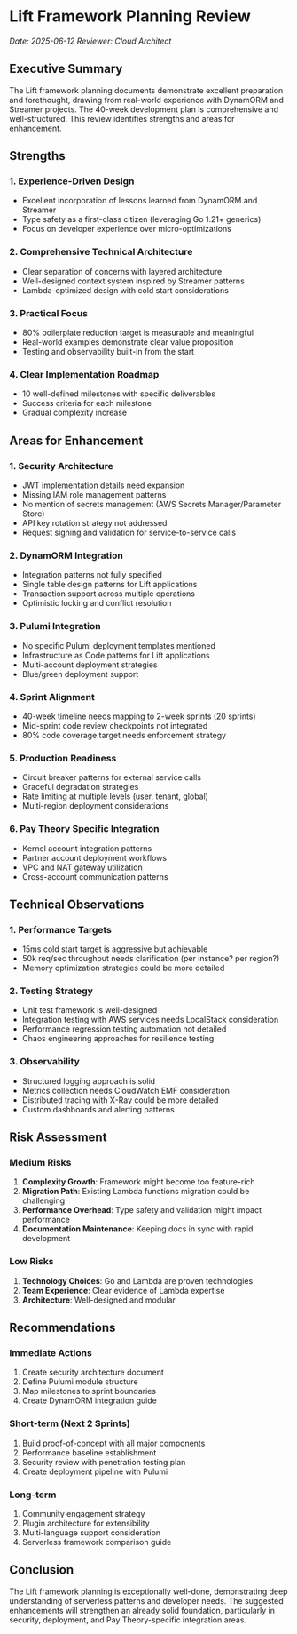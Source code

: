 # Lift Framework Planning Review
*Date: 2025-06-12*
*Reviewer: Cloud Architect*

## Executive Summary

The Lift framework planning documents demonstrate excellent preparation and forethought, drawing from real-world experience with DynamORM and Streamer projects. The 40-week development plan is comprehensive and well-structured. This review identifies strengths and areas for enhancement.

## Strengths

### 1. Experience-Driven Design
- Excellent incorporation of lessons learned from DynamORM and Streamer
- Type safety as a first-class citizen (leveraging Go 1.21+ generics)
- Focus on developer experience over micro-optimizations

### 2. Comprehensive Technical Architecture
- Clear separation of concerns with layered architecture
- Well-designed context system inspired by Streamer patterns
- Lambda-optimized design with cold start considerations

### 3. Practical Focus
- 80% boilerplate reduction target is measurable and meaningful
- Real-world examples demonstrate clear value proposition
- Testing and observability built-in from the start

### 4. Clear Implementation Roadmap
- 10 well-defined milestones with specific deliverables
- Success criteria for each milestone
- Gradual complexity increase

## Areas for Enhancement

### 1. Security Architecture
- JWT implementation details need expansion
- Missing IAM role management patterns
- No mention of secrets management (AWS Secrets Manager/Parameter Store)
- API key rotation strategy not addressed
- Request signing and validation for service-to-service calls

### 2. DynamORM Integration
- Integration patterns not fully specified
- Single table design patterns for Lift applications
- Transaction support across multiple operations
- Optimistic locking and conflict resolution

### 3. Pulumi Integration
- No specific Pulumi deployment templates mentioned
- Infrastructure as Code patterns for Lift applications
- Multi-account deployment strategies
- Blue/green deployment support

### 4. Sprint Alignment
- 40-week timeline needs mapping to 2-week sprints (20 sprints)
- Mid-sprint code review checkpoints not integrated
- 80% code coverage target needs enforcement strategy

### 5. Production Readiness
- Circuit breaker patterns for external service calls
- Graceful degradation strategies
- Rate limiting at multiple levels (user, tenant, global)
- Multi-region deployment considerations

### 6. Pay Theory Specific Integration
- Kernel account integration patterns
- Partner account deployment workflows
- VPC and NAT gateway utilization
- Cross-account communication patterns

## Technical Observations

### 1. Performance Targets
- 15ms cold start target is aggressive but achievable
- 50k req/sec throughput needs clarification (per instance? per region?)
- Memory optimization strategies could be more detailed

### 2. Testing Strategy
- Unit test framework is well-designed
- Integration testing with AWS services needs LocalStack consideration
- Performance regression testing automation not detailed
- Chaos engineering approaches for resilience testing

### 3. Observability
- Structured logging approach is solid
- Metrics collection needs CloudWatch EMF consideration
- Distributed tracing with X-Ray could be more detailed
- Custom dashboards and alerting patterns

## Risk Assessment

### Medium Risks
1. **Complexity Growth**: Framework might become too feature-rich
2. **Migration Path**: Existing Lambda functions migration could be challenging
3. **Performance Overhead**: Type safety and validation might impact performance
4. **Documentation Maintenance**: Keeping docs in sync with rapid development

### Low Risks
1. **Technology Choices**: Go and Lambda are proven technologies
2. **Team Experience**: Clear evidence of Lambda expertise
3. **Architecture**: Well-designed and modular

## Recommendations

### Immediate Actions
1. Create security architecture document
2. Define Pulumi module structure
3. Map milestones to sprint boundaries
4. Create DynamORM integration guide

### Short-term (Next 2 Sprints)
1. Build proof-of-concept with all major components
2. Performance baseline establishment
3. Security review with penetration testing plan
4. Create deployment pipeline with Pulumi

### Long-term
1. Community engagement strategy
2. Plugin architecture for extensibility
3. Multi-language support consideration
4. Serverless framework comparison guide

## Conclusion

The Lift framework planning is exceptionally well-done, demonstrating deep understanding of serverless patterns and developer needs. The suggested enhancements will strengthen an already solid foundation, particularly in security, deployment, and Pay Theory-specific integration areas. 
